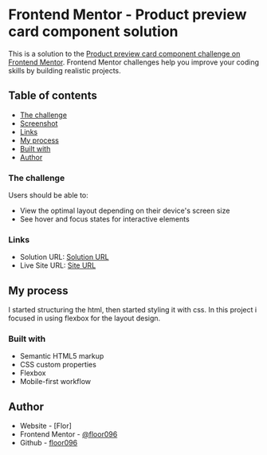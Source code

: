 
# Frontend Mentor - Product preview card component solution

This is a solution to the [Product preview card component challenge on Frontend Mentor](https://www.frontendmentor.io/challenges/product-preview-card-component-GO7UmttRfa). Frontend Mentor challenges help you improve your coding skills by building realistic projects. 

## Table of contents

  - [The challenge](#the-challenge)
  - [Screenshot](#screenshot)
  - [Links](#links)
  - [My process](#my-process)
  - [Built with](#built-with)
  - [Author](#author)



### The challenge

Users should be able to:

- View the optimal layout depending on their device's screen size
- See hover and focus states for interactive elements


### Links

- Solution URL: [Solution URL](https://www.frontendmentor.io/solutions/product-preview-card-component-solution-miLy_pby_I)
- Live Site URL: [Site URL](https://product-preview-card-component-seven-ashy.vercel.app/)

## My process

I started structuring the html, then started styling it with css. In this project i focused in using flexbox for the layout design.

### Built with

- Semantic HTML5 markup
- CSS custom properties
- Flexbox
- Mobile-first workflow


## Author

- Website - [Flor]
- Frontend Mentor - [@floor096](https://www.frontendmentor.io/profile/floor096)
- Github - [floor096](https://github.com/floor096)

